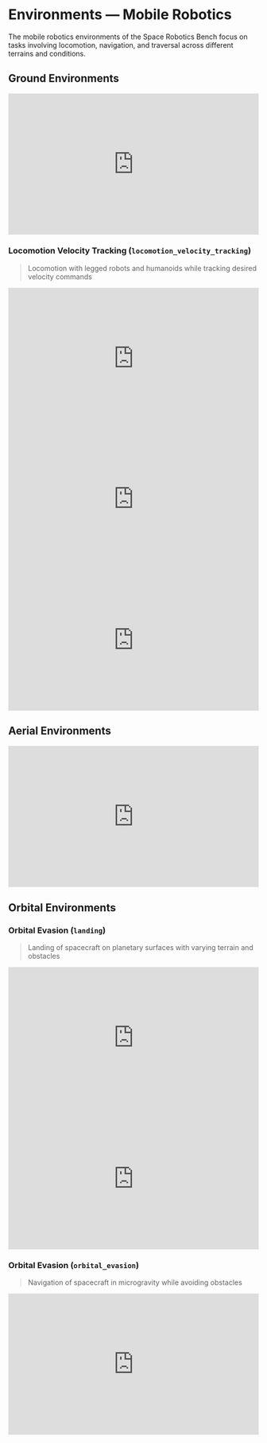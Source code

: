 # Environments — Mobile Robotics

The mobile robotics environments of the Space Robotics Bench focus on tasks involving locomotion, navigation, and traversal across different terrains and conditions.

## Ground Environments

<iframe style="width:100%;aspect-ratio:16/9" src="https://www.youtube.com/embed/pP5C_oRZ8d8?si=c7exYUNWoG14uOlF&mute=1&autoplay=1&loop=1&playlist=pP5C_oRZ8d8" frameborder="0" allow="accelerometer; autoplay; clipboard-write; encrypted-media; gyroscope; picture-in-picture; web-share" referrerpolicy="strict-origin-when-cross-origin" allowfullscreen></iframe>

### Locomotion Velocity Tracking (`locomotion_velocity_tracking`)

> Locomotion with legged robots and humanoids while tracking desired velocity commands

<iframe style="width:100%;aspect-ratio:16/9" src="https://www.youtube.com/embed/sJPVIq3kAHU?si=1pa5giAom6LpDArS&mute=1&autoplay=1&loop=1&playlist=sJPVIq3kAHU" frameborder="0" allow="accelerometer; autoplay; clipboard-write; encrypted-media; gyroscope; picture-in-picture; web-share" referrerpolicy="strict-origin-when-cross-origin" allowfullscreen></iframe>

<iframe style="width:100%;aspect-ratio:16/9" src="https://www.youtube.com/embed/4j4Qf-HOn70?si=HHTDx2HlzyiPNVaJ&mute=1&autoplay=1&loop=1&playlist=4j4Qf-HOn70" frameborder="0" allow="accelerometer; autoplay; clipboard-write; encrypted-media; gyroscope; picture-in-picture; web-share" referrerpolicy="strict-origin-when-cross-origin" allowfullscreen></iframe>

<iframe style="width:100%;aspect-ratio:16/9" src="https://www.youtube.com/embed/RkGY7siC43A?si=SryvTcjc5Pn9bPkC&mute=1&autoplay=1&loop=1&playlist=RkGY7siC43A" frameborder="0" allow="accelerometer; autoplay; clipboard-write; encrypted-media; gyroscope; picture-in-picture; web-share" referrerpolicy="strict-origin-when-cross-origin" allowfullscreen></iframe>

## Aerial Environments

<iframe style="width:100%;aspect-ratio:16/9" src="https://www.youtube.com/embed/qF6r1pAr5zg?si=EJUBoUCwxKtyf-RP&mute=1&autoplay=1&loop=1&playlist=qF6r1pAr5zg" frameborder="0" allow="accelerometer; autoplay; clipboard-write; encrypted-media; gyroscope; picture-in-picture; web-share" referrerpolicy="strict-origin-when-cross-origin" allowfullscreen></iframe>

## Orbital Environments

### Orbital Evasion (`landing`)

> Landing of spacecraft on planetary surfaces with varying terrain and obstacles

<iframe style="width:100%;aspect-ratio:16/9" src="https://www.youtube.com/embed/mi247B_OcZU?si=-9KXEEmBbCOsnVNO&mute=1&autoplay=1&loop=1&playlist=mi247B_OcZU" frameborder="0" allow="accelerometer; autoplay; clipboard-write; encrypted-media; gyroscope; picture-in-picture; web-share" referrerpolicy="strict-origin-when-cross-origin" allowfullscreen></iframe>

<iframe style="width:100%;aspect-ratio:16/9" src="https://www.youtube.com/embed/4kSzkHoxw_M?si=EQEosUnBdMulbdpq&mute=1&autoplay=1&loop=1&playlist=4kSzkHoxw_M" frameborder="0" allow="accelerometer; autoplay; clipboard-write; encrypted-media; gyroscope; picture-in-picture; web-share" referrerpolicy="strict-origin-when-cross-origin" allowfullscreen></iframe>

### Orbital Evasion (`orbital_evasion`)

> Navigation of spacecraft in microgravity while avoiding obstacles

<iframe style="width:100%;aspect-ratio:16/9" src="https://www.youtube.com/embed/_qWqQ1CkqwA?si=kT00p82ug1PEz01-&mute=1&autoplay=1&loop=1&playlist=_qWqQ1CkqwA" frameborder="0" allow="accelerometer; autoplay; clipboard-write; encrypted-media; gyroscope; picture-in-picture; web-share" referrerpolicy="strict-origin-when-cross-origin" allowfullscreen></iframe>
